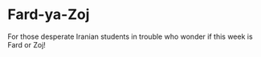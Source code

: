 # Fard-ya-Zoj
For those desperate Iranian students in trouble who wonder if this week is Fard or Zoj!
